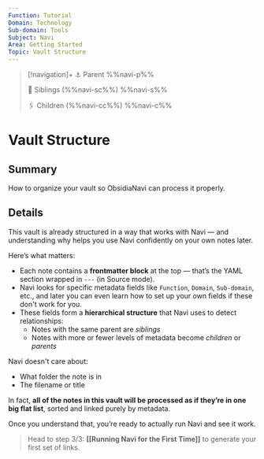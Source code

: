 ```yaml
---
Function: Tutorial
Domain: Technology
Sub-domain: Tools
Subject: Navi
Area: Getting Started
Topic: Vault Structure
---
```

> [!navigation]+
> ⚓ Parent
> %%navi-p%%
> 
> 🔗 Siblings (%%navi-sc%%)
> %%navi-s%%
> 
> 🖇️ Children (%%navi-cc%%)
> %%navi-c%%

# Vault Structure

## Summary
How to organize your vault so ObsidiaNavi can process it properly.

## Details

This vault is already structured in a way that works with Navi — and understanding why helps you use Navi confidently on your own notes later.

Here’s what matters:

- Each note contains a **frontmatter block** at the top — that’s the YAML section wrapped in `---` (in Source mode).
- Navi looks for specific metadata fields like `Function`, `Domain`, `Sub-domain`, etc., and later you can even learn how to set up your own fields if these don't work for you.
- These fields form a **hierarchical structure** that Navi uses to detect relationships:
  - Notes with the same parent are *siblings*
  - Notes with more or fewer levels of metadata become *children* or *parents*

Navi doesn't care about:
- What folder the note is in
- The filename or title

In fact, **all of the notes in this vault will be processed as if they’re in one big flat list**, sorted and linked purely by metadata.

Once you understand that, you’re ready to actually run Navi and see it work.

> Head to step 3/3: **[[Running Navi for the First Time]]** to generate your first set of links.

